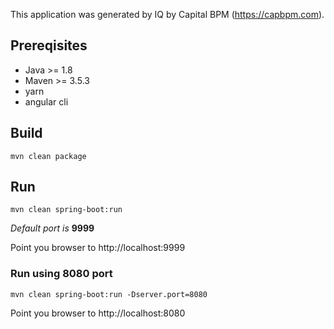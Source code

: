 This application was generated by IQ by Capital BPM (https://capbpm.com).

## Prereqisites

* Java >= 1.8
* Maven >= 3.5.3
* yarn 
* angular cli

## Build

`mvn clean package`

## Run

`mvn clean spring-boot:run`

_Default port is_ **9999**

Point you browser to http://localhost:9999

### Run using 8080 port

`mvn clean spring-boot:run -Dserver.port=8080`

Point you browser to http://localhost:8080